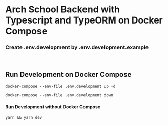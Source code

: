 # Arch School Backend with Typescript and TypeORM on Docker Compose

### Create .env.development by .env.development.example

<br>

## Run Development on Docker Compose

`docker-compose --env-file .env.development up -d`
<br>

`docker-compose --env-file .env.development down`

#### Run Development without Docker Compose

`yarn && yarn dev`
